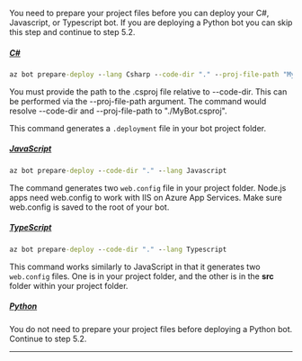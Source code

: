 
You need to prepare your project files before you can deploy your C#, Javascript, or Typescript bot. If you are deploying a Python bot you can skip this step and continue to step 5.2.

<!-- **C# bots** -->
##### [C#](#tab/csharp)

```cmd
az bot prepare-deploy --lang Csharp --code-dir "." --proj-file-path "MyBot.csproj"
```

You must provide the path to the .csproj file relative to --code-dir. This can be performed via the --proj-file-path argument. The command would resolve --code-dir and --proj-file-path to "./MyBot.csproj".

This command generates a `.deployment` file in your bot project folder.

<!-- **JavaScript bots** -->
##### [JavaScript](#tab/javascript)

```cmd
az bot prepare-deploy --code-dir "." --lang Javascript
```

The command generates two `web.config` file in your project folder. Node.js apps need web.config to work with IIS on Azure App Services. Make sure web.config is saved to the root of your bot.

<!-- **TypeScript bots** -->
##### [TypeScript](#tab/typescript)

```cmd
az bot prepare-deploy --code-dir "." --lang Typescript
```

This command works similarly to JavaScript in that it generates two `web.config` files. One is in your project folder, and the other is in the **src** folder within your project folder.

<!-- **TPython bots** -->
##### [Python](#tab/Python)

You do not need to prepare your project files before deploying a Python bot. Continue to step 5.2.

---
